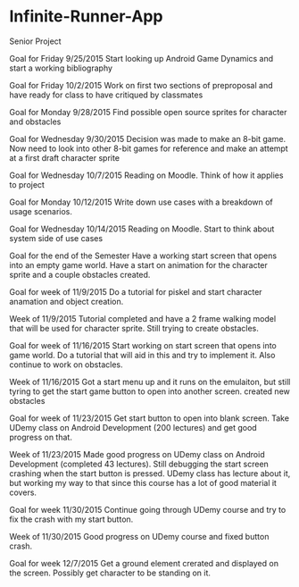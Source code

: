 # Infinite-Runner-App
Senior Project 


Goal for Friday 9/25/2015
  Start looking up Android Game Dynamics and start a working bibliography 

Goal for Friday 10/2/2015
  Work on first two sections of preproposal and have ready for class to have critiqued by classmates
  
Goal for Monday 9/28/2015
  Find possible open source sprites for character and obstacles
  
Goal for Wednesday 9/30/2015
  Decision was made to make an 8-bit game.  Now need to look into other 8-bit games for reference and make an attempt at a first   draft character sprite
  
Goal for Wednesday 10/7/2015
  Reading on Moodle. Think of how it applies to project
  
Goal for Monday 10/12/2015
  Write down use cases with a breakdown of usage scenarios.
  
Goal for Wednesday 10/14/2015
  Reading on Moodle. Start to think about system side of use cases



Goal for the end of the Semester
  Have a working start screen that opens into an empty game world.  Have a start on animation for the character sprite and a    couple obstacles created.   
  
  
Goal for week of 11/9/2015
  Do a tutorial for piskel and start character anamation and object creation.

Week of 11/9/2015
  Tutorial completed and have a 2 frame walking model that will be used for character sprite.  Still trying to create           obstacles.
  
Goal for week of 11/16/2015
  Start working on start screen that opens into game world.  Do a tutorial that will aid in this and try to implement it.       Also continue to work on obstacles.

Week of 11/16/2015
  Got a start menu up and it runs on the emulaiton, but still tyring to get the start game button to open into another screen.   created new obstacles 
  
Goal for week of 11/23/2015
  Get start button to open into blank screen.  Take UDemy class on Android Development (200 lectures) and get good              progress on that.  
  
Week of 11/23/2015
  Made good progress on UDemy class on Android Development (completed 43 lectures).  Still debugging the start screen crashing   when the start button is pressed.  UDemy class has lecture about it, but working my way to that since this course has a lot   of good material it covers. 

Goal for week 11/30/2015
  Continue going through UDemy course and try to fix the crash with my start button.
  
Week of 11/30/2015
  Good progress on UDemy course and fixed button crash.  
  
Goal for week 12/7/2015
  Get a ground element crerated and displayed on the screen.  Possibly get character to be standing on it.  
  
